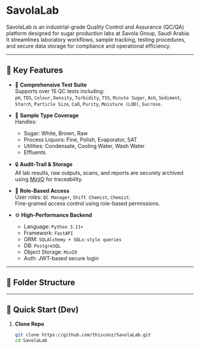 # SavolaLab

SavolaLab is an industrial-grade Quality Control and Assurance (QC/QA) platform designed for sugar production labs at Savola Group, Saudi Arabia. It streamlines laboratory workflows, sample tracking, testing procedures, and secure data storage for compliance and operational efficiency.

---

## 🚀 Key Features

- 🔬 **Comprehensive Test Suite**  
  Supports over 15 QC tests including:  
  `pH`, `TDS`, `Colour`, `Density`, `Turbidity`, `TSS`, `Minute Sugar`, `Ash`, `Sediment`, `Starch`, `Particle Size`, `CaO`, `Purity`, `Moisture (LOD)`, `Sucrose`.

- 🧪 **Sample Type Coverage**  
  Handles:
  - Sugar: White, Brown, Raw
  - Process Liquors: Fine, Polish, Evaporator, SAT
  - Utilities: Condensate, Cooling Water, Wash Water
  - Effluents

- 🔒 **Audit-Trail & Storage**  
  All lab results, raw outputs, scans, and reports are securely archived using [MinIO](https://min.io/) for traceability.

- 🧠 **Role-Based Access**  
  User roles: `QC Manager`, `Shift Chemist`, `Chemist`.  
  Fine-grained access control using role-based permissions.

- ⚙️ **High-Performance Backend**  
  - Language: `Python 3.11+`
  - Framework: `FastAPI`
  - ORM: `SQLAlchemy + SQLx-style queries`
  - DB: `PostgreSQL`
  - Object Storage: `MinIO`
  - Auth: JWT-based secure login

---

## 📁 Folder Structure



---

## 🐳 Quick Start (Dev)

1. **Clone Repo**
   ```bash
   git clone https://github.com/thisconz/SavolaLab.git
   cd SavolaLab

